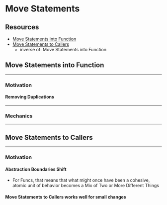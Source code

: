 # Move Statements


## Resources

- [Move Statements into Function](https://memberservices.informit.com/my_account/webedition/9780135425664/html/movestatementsintofunction.html)
- [Move Statements to Callers](https://memberservices.informit.com/my_account/webedition/9780135425664/html/movestatementstocallers.html)
  - inverse of: Move Statements into Function


## Move Statements into Function

---
### Motivation

#### Removing Duplications



---
### Mechanics



---
## Move Statements to Callers

---
### Motivation

#### Abstraction Boundaries Shift
- For Funcs, that means that what might once have been a cohesive, atomic unit of behavior 
  becomes a Mix of Two or More Different Things 

#### Move Statements to Callers works well for small changes